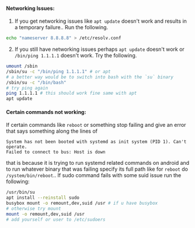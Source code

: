 #### **Networking Issues:**
1. If you get networking issues like `apt update` doesn't work and results in a temporary failure.. Run the following.
```bash
echo "nameserver 8.8.8.8" > /etc/resolv.conf
```
2. If you still have networking issues perhaps `apt update` doesn't work or `/bin/ping 1.1.1.1` doesn't work. Try the following.
```bash
umount /sbin
/sbin/su -c "/bin/ping 1.1.1.1" # or apt
# a better way would be to switch into bash with the `su` binary
/sbin/su -c "/bin/bash"
# try ping again
ping 1.1.1.1 # this should work fine same with apt
apt update
```
#### **Certain commands not working:**
If certain commands like `reboot` or something stop failing and give an error that says something along the lines of
```
System has not been booted with systemd as init system (PID 1). Can't operate.
Failed to connect to bus: Host is down
```
that is because it is trying to run systemd related commands on android and to run whatever binary that was failing specify its full path like for `reboot` do `/system/bin/reboot`..
If sudo command fails with some suid issue run the following:
```sh
/usr/bin/su 
apt install --reinstall sudo
busybox mount -o remount,dev,suid /usr # if u have busybox
# otherwise try mount
mount -o remount,dev,suid /usr
# add yourself or user to /etc/sudoers
